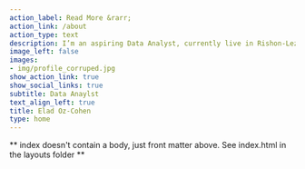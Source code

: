 ```yaml
---
action_label: Read More &rarr;
action_link: /about
action_type: text
description: I’m an aspiring Data Analyst, currently live in Rishon-Lezion, Israel.  In my free time I enojy coding, crossfit, reading, and spending time with friends and family. I also enjoy and blog over data analytics, data visualization and coding languages such as R & SQL.
image_left: false
images:
- img/profile_corruped.jpg 
show_action_link: true
show_social_links: true
subtitle: Data Anaylst 
text_align_left: true
title: Elad Oz-Cohen
type: home
---
```


\*\* index doesn't contain a body, just front matter above. See index.html in the layouts folder \*\*
